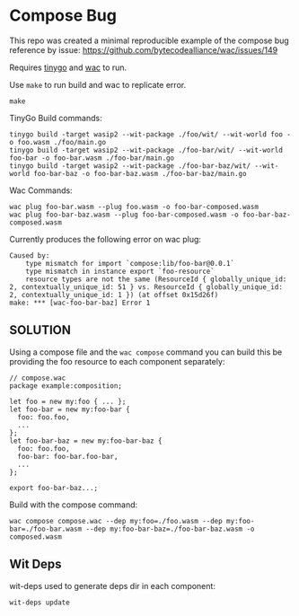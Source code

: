 # Compose Bug

This repo was created a minimal reproducible example of the compose bug reference by issue: https://github.com/bytecodealliance/wac/issues/149

Requires [tinygo](https://github.com/tinygo-org/tinygo) and [wac](https://github.com/bytecodealliance/wac) to run.

Use `make` to run build and wac to replicate error.

```
make
```

TinyGo Build commands:
```
tinygo build -target wasip2 --wit-package ./foo/wit/ --wit-world foo -o foo.wasm ./foo/main.go
tinygo build -target wasip2 --wit-package ./foo-bar/wit/ --wit-world foo-bar -o foo-bar.wasm ./foo-bar/main.go
tinygo build -target wasip2 --wit-package ./foo-bar-baz/wit/ --wit-world foo-bar-baz -o foo-bar-baz.wasm ./foo-bar-baz/main.go
```

Wac Commands:

```
wac plug foo-bar.wasm --plug foo.wasm -o foo-bar-composed.wasm
wac plug foo-bar-baz.wasm --plug foo-bar-composed.wasm -o foo-bar-baz-composed.wasm
```

Currently produces the following error on wac plug:

```
Caused by:
    type mismatch for import `compose:lib/foo-bar@0.0.1`
    type mismatch in instance export `foo-resource`
    resource types are not the same (ResourceId { globally_unique_id: 2, contextually_unique_id: 51 } vs. ResourceId { globally_unique_id: 2, contextually_unique_id: 1 }) (at offset 0x15d26f)
make: *** [wac-foo-bar-baz] Error 1
```

## SOLUTION

Using a compose file and the `wac compose` command you can build this be providing the foo resource to each component separately:
```
// compose.wac
package example:composition;

let foo = new my:foo { ... };
let foo-bar = new my:foo-bar {
  foo: foo.foo,
  ...
};
let foo-bar-baz = new my:foo-bar-baz {
  foo: foo.foo,
  foo-bar: foo-bar.foo-bar,
  ...
};

export foo-bar-baz...;
```

Build with the compose command:
```
wac compose compose.wac --dep my:foo=./foo.wasm --dep my:foo-bar=./foo-bar.wasm --dep my:foo-bar-baz=./foo-bar-baz.wasm -o composed.wasm
```

## Wit Deps

wit-deps used to generate deps dir in each component:

```
wit-deps update
```
